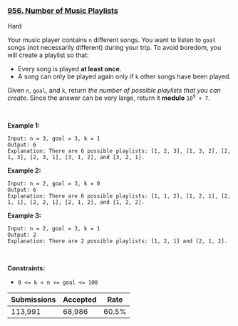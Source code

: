 ### [956. Number of Music Playlists](https://leetcode.com/problems/number-of-music-playlists/description/)

Hard

Your music player contains `` n `` different songs. You want to listen to `` goal `` songs (not necessarily different) during your trip. To avoid boredom, you will create a playlist so that:

*   Every song is played __at least once__.
*   A song can only be played again only if `` k `` other songs have been played.

Given `` n ``, `` goal ``, and `` k ``, return _the number of possible playlists that you can create_. Since the answer can be very large, return it __modulo__ <code>10<sup>9</sup> + 7</code>.

 

<strong class="example">Example 1:</strong>

```
Input: n = 3, goal = 3, k = 1
Output: 6
Explanation: There are 6 possible playlists: [1, 2, 3], [1, 3, 2], [2, 1, 3], [2, 3, 1], [3, 1, 2], and [3, 2, 1].
```

<strong class="example">Example 2:</strong>

```
Input: n = 2, goal = 3, k = 0
Output: 6
Explanation: There are 6 possible playlists: [1, 1, 2], [1, 2, 1], [2, 1, 1], [2, 2, 1], [2, 1, 2], and [1, 2, 2].
```

<strong class="example">Example 3:</strong>

```
Input: n = 2, goal = 3, k = 1
Output: 2
Explanation: There are 2 possible playlists: [1, 2, 1] and [2, 1, 2].
```

 

__Constraints:__

*   `` 0 <= k < n <= goal <= 100 ``

| Submissions    | Accepted     | Rate   |
| -------------- | ------------ | ------ |
| 113,991 | 68,986 | 60.5% |
